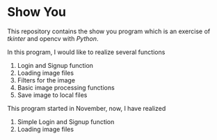# Show You
This repository contains the show you program which is an exercise of *tkinter* and opencv with *Python*.

In this program, I would like to realize several functions

1. Login and Signup function
2. Loading image files
3. Filters for the image
4. Basic image processing functions
5. Save image to local files

This program started in November, now, I have realized 

1. Simple Login and Signup function
2. Loading image files

